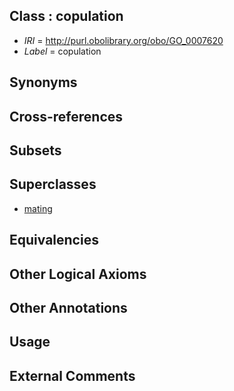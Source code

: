 
## Class : copulation

 * *IRI* = http://purl.obolibrary.org/obo/GO_0007620
 * *Label* = copulation

## Synonyms


## Cross-references


## Subsets


## Superclasses

 * [mating](../../GO/18/GO_0007618.md)

## Equivalencies


## Other Logical Axioms


## Other Annotations


## Usage


## External Comments

